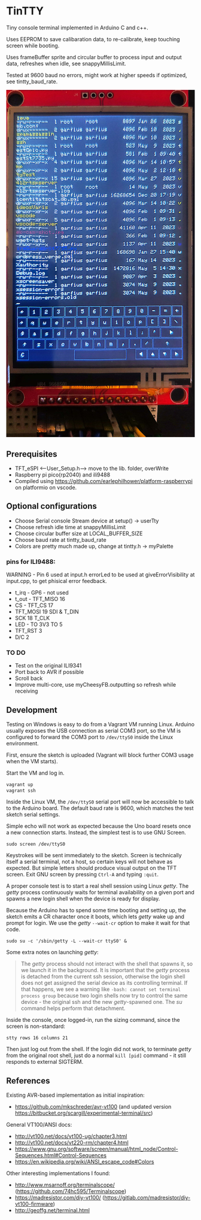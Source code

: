 # TinTTY

Tiny console terminal implemented in Arduino C and c++.

Uses EEPROM to save calibaration data, to re-calibrate, keep touching screen while booting.

Uses frameBuffer sprite and circular buffer to process input and output data, refreshes when idle, see snappyMillisLimit.

Tested at 9600 baud no errors, might work at higher speeds if optimized, see tintty_baud_rate.

![using the Arduino-based console with touchscreen stylus](tintty-v2-usage-preview.jpg)

## Prerequisites

- TFT_eSPI <--User_Setup.h--> move to the lib. folder, overWrite
- Raspberry pi pico(rp2040) and ili9488
- Compiled using https://github.com/earlephilhower/platform-raspberrypi on platformio on vscode.

## Optional configurations

- Choose Serial console Stream device at setup() -> userTty
- Choose refresh idle time at snappyMillisLimit
- Choose circular buffer size at LOCAL_BUFFER_SIZE
- Choose baud rate at tintty_baud_rate
- Colors are pretty much made up, change at tintty.h -> myPalette

### pins for ILI9488:

WARNING - Pin 6 used at input.h errorLed to be used at giveErrorVisibility at input.cpp, to get phisical error feedback.

- t_irq - GP6 - not used 
- t_out - TFT_MISO  16
- CS - TFT_CS    17
- TFT_MOSI  19 SDI & T_DIN
- SCK 18 T_CLK
- LED - TO 3V3 TO 5
- TFT_RST   3
- D/C    2

### TO DO

- Test on the original ILI9341
- Port back to AVR if possible
- Scroll back
- Improve multi-core, use myCheesyFB.outputting so refresh while receiving

## Development

Testing on Windows is easy to do from a Vagrant VM running Linux. Arduino usually exposes the USB connection as serial COM3 port, so the VM is configured to forward the COM3 port to `/dev/ttyS0` inside the Linux environment.

First, ensure the sketch is uploaded (Vagrant will block further COM3 usage when the VM starts).

Start the VM and log in.

```
vagrant up
vagrant ssh
```

Inside the Linux VM, the `/dev/ttyS0` serial port will now be accessible to talk to the Arduino board. The default baud rate is 9600, which matches the test sketch serial settings.

Simple echo will not work as expected because the Uno board resets once a new connection starts. Instead, the simplest test is to use GNU Screen.

```
sudo screen /dev/ttyS0
```

Keystrokes will be sent immediately to the sketch. Screen is technically itself a serial terminal, not a host, so certain keys will not behave as expected. But simple letters should produce visual output on the TFT screen. Exit GNU screen by pressing `Ctrl-A` and typing `:quit`.

A proper console test is to start a real shell session using Linux *getty*. The *getty* process continuously waits for terminal availability on a given port and spawns a new login shell when the device is ready for display.

Because the Arduino has to spend some time booting and setting up, the sketch emits a CR character once it boots, which lets *getty* wake up and prompt for login. We use the *getty* `--wait-cr` option to make it wait for that code.

```
sudo su -c '/sbin/getty -L --wait-cr ttyS0' &
```

Some extra notes on launching *getty*:

> The *getty* process should not interact with the shell that spawns it, so we launch it in the background. It is important that the *getty* process is detached from the current ssh session, otherwise the login shell does not get assigned the serial device as its controlling terminal. If that happens, we see a warning like `-bash: cannot set terminal process group` because two login shells now try to control the same device - the original ssh and the new *getty*-spawned one. The *su* command helps perform that detachment.

Inside the console, once logged-in, run the sizing command, since the screen is non-standard:

```
stty rows 16 columns 21
```

Then just log out from the shell. If the login did not work, to terminate *getty* from the original root shell, just do a normal `kill [pid]` command - it still responds to external SIGTERM.

## References

Existing AVR-based implementation as initial inspiration:

- https://github.com/mkschreder/avr-vt100 (and updated version https://bitbucket.org/scargill/experimental-terminal/src)

General VT100/ANSI docs:

- http://vt100.net/docs/vt100-ug/chapter3.html
- http://vt100.net/docs/vt220-rm/chapter4.html
- https://www.gnu.org/software/screen/manual/html_node/Control-Sequences.html#Control-Sequences
- https://en.wikipedia.org/wiki/ANSI_escape_code#Colors

Other interesting implementations I found:

- http://www.msarnoff.org/terminalscope/ (https://github.com/74hc595/Terminalscope)
- https://madresistor.com/diy-vt100/ (https://gitlab.com/madresistor/diy-vt100-firmware)
- http://geoffg.net/terminal.html
